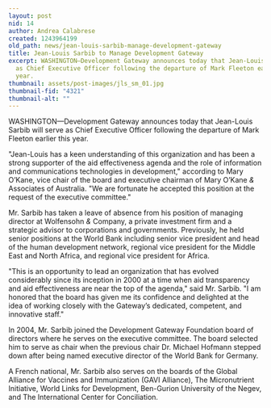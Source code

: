 ```yaml
---
layout: post
nid: 14
author: Andrea Calabrese
created: 1243964199
old_path: news/jean-louis-sarbib-manage-development-gateway
title: Jean-Louis Sarbib to Manage Development Gateway
excerpt: WASHINGTON—Development Gateway announces today that Jean-Louis Sarbib will serve
  as Chief Executive Officer following the departure of Mark Fleeton earlier this
  year.
thumbnail: assets/post-images/jls_sm_01.jpg
thumbnail-fid: "4321"
thumbnail-alt: ""
---
```


WASHINGTON—Development Gateway announces today that Jean-Louis Sarbib will serve as Chief Executive Officer following the departure of Mark Fleeton earlier this year.

"Jean-Louis has a keen understanding of this organization and has been a strong supporter of the aid effectiveness agenda and the role of information and communications technologies in development," according to Mary O’Kane, vice chair of the board and executive chairman of Mary O’Kane *&* Associates of Australia. "We are fortunate he accepted this position at the request of the executive committee."

Mr. Sarbib has taken a leave of absence from his position of managing director at Wolfensohn *&* Company, a private investment firm and a strategic advisor to corporations and governments. Previously, he held senior positions at the World Bank including senior vice president and head of the human development network, regional vice president for the Middle East and North Africa, and regional vice president for Africa.

"This is an opportunity to lead an organization that has evolved considerably since its inception in 2000 at a time when aid transparency and aid effectiveness are near the top of the agenda," said Mr. Sarbib. "I am honored that the board has given me its confidence and delighted at the idea of working closely with the Gateway’s dedicated, competent, and innovative staff."

In 2004, Mr. Sarbib joined the Development Gateway Foundation board of directors where he serves on the executive committee. The board selected him to serve as chair when the previous chair Dr. Michael Hofmann stepped down after being named executive director of the World Bank for Germany.

A French national, Mr. Sarbib also serves on the boards of the Global Alliance for Vaccines and Immunization (GAVI Alliance), The Micronutrient Initiative, World Links for Development, Ben-Gurion University of the Negev, and The International Center for Conciliation.

